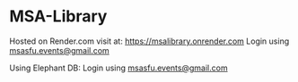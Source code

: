 # MSA-Library

Hosted on Render.com
visit at: https://msalibrary.onrender.com
Login using msasfu.events@gmail.com

Using Elephant DB:
Login using msasfu.events@gmail.com
